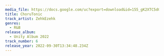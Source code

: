 ```yaml
---
media_file: https://docs.google.com/uc?export=download&id=155_gK2XTC5d0eovlDVU4l7DCfzrjQdbt
title: ChoruTonic
track_artist: ZehkEzehk
genres:
  - R&B
release_album:
  - Unity Album 2022
track_number: 6
release_year: 2022-09-30T13:34:48.234Z
---
```

